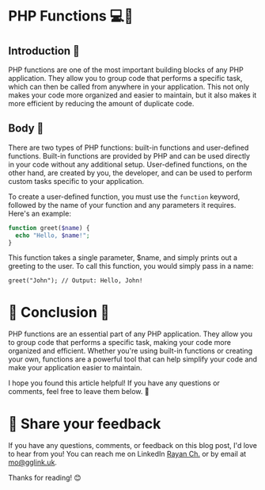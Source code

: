 # PHP Functions 💻🤖

## Introduction 🌅

PHP functions are one of the most important building blocks of any PHP application. They allow you to group code that performs a specific task, which can then be called from anywhere in your application. This not only makes your code more organized and easier to maintain, but it also makes it more efficient by reducing the amount of duplicate code.

## Body 🧠

There are two types of PHP functions: built-in functions and user-defined functions. Built-in functions are provided by PHP and can be used directly in your code without any additional setup. User-defined functions, on the other hand, are created by you, the developer, and can be used to perform custom tasks specific to your application.

To create a user-defined function, you must use the `function` keyword, followed by the name of your function and any parameters it requires. Here's an example:

```php
function greet($name) {
  echo "Hello, $name!";
}
```
This function takes a single parameter, $name, and simply prints out a greeting to the user. To call this function, you would simply pass in a name:
```
greet("John"); // Output: Hello, John!
```
# 🎉 Conclusion 🌇

PHP functions are an essential part of any PHP application. They allow you to group code that performs a specific task, making your code more organized and efficient. Whether you're using built-in functions or creating your own, functions are a powerful tool that can help simplify your code and make your application easier to maintain.

I hope you found this article helpful! If you have any questions or comments, feel free to leave them below. 🙌


# 📣 Share your feedback

If you have any questions, comments, or feedback on this blog post, I'd love to hear from you! You can reach me on LinkedIn [Rayan Ch.](https://www.linkedin.com/in/rayan-ch-b787ab224/) or by email at [mo@gglink.uk](mailto:mo@gglink.uk).

Thanks for reading! 😊
